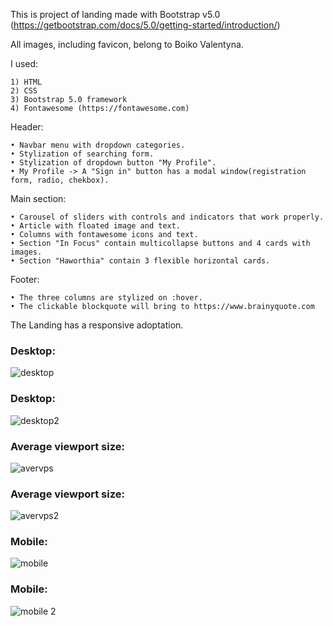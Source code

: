 This is project of landing made with Bootstrap v5.0 (https://getbootstrap.com/docs/5.0/getting-started/introduction/)

All images, including favicon, belong to Boiko Valentyna.

I used:

    1) HTML
    2) CSS
    3) Bootstrap 5.0 framework
    4) Fontawesome (https://fontawesome.com)

Header:

    • Navbar menu with dropdown categories.
    • Stylization of searching form.
    • Stylization of dropdown button "My Profile".
    • My Profile -> A "Sign in" button has a modal window(registration form, radio, chekbox).


Main section:

    • Carousel of sliders with controls and indicators that work properly.
    • Article with floated image and text.
    • Columns with fontawesome icons and text.
    • Section "In Focus" contain multicollapse buttons and 4 cards with images. 
    • Section "Haworthia" contain 3 flexible horizontal cards.


Footer:

    • The three columns are stylized on :hover. 
    • The clickable blockquote will bring to https://www.brainyquote.com


The Landing has a responsive adoptation.

### Desktop: 
![desktop](https://user-images.githubusercontent.com/78938313/116244624-c3516800-a770-11eb-8389-1e7a00f4aa79.JPG)
### Desktop:
![desktop2](https://user-images.githubusercontent.com/78938313/116245825-09f39200-a772-11eb-8dab-0507791624d0.JPG)

### Average viewport size:
![avervps](https://user-images.githubusercontent.com/78938313/116244996-293def80-a771-11eb-84e7-e86bafacbd85.JPG)
### Average viewport size:
![avervps2](https://user-images.githubusercontent.com/78938313/116247982-0fea7280-a774-11eb-83c6-8865045a2c8b.JPG)

### Mobile:
![mobile](https://user-images.githubusercontent.com/78938313/116245273-7ae67a00-a771-11eb-90fa-25dce99cdf79.JPG)
### Mobile:
![mobile 2](https://user-images.githubusercontent.com/78938313/116245856-12e46380-a772-11eb-968b-b12411e94382.JPG)



